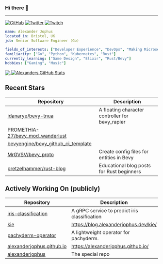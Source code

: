 ### Hi there 👋

---

<a href="https://github.com/alexanderjophus"><img src="https://img.shields.io/github/followers/alexanderjophus.svg?label=GitHub&style=social" alt="GitHub"></a>
<a href="https://twitter.com/AlexanderJophus"><img src="https://img.shields.io/twitter/follow/AlexanderJophus?label=Twitter&style=social" alt="Twitter"></a>
<a href="https://twitch.tv/dejophus"><img src="https://img.shields.io/twitch/status/dejophus?style=social" alt="Twitch"></a>

```yaml
name: Alexander Jophus
located_in: Bristol, UK
job: Senior Software Engineer (Go)

fields_of_interests: ["Developer Experience", "DevOps", "Making Microservices Go Zoom"]
familiarity: ["Go", "Python", "Kubernetes", "Rust"]
currently_learning: ["Game Design", "Elixir", "Rust/Bevy"]
hobbies: ["Gaming", "Music"]
```

<a href="https://github.com/alexanderjophus/alexanderjophus">
  <img align="center" src="https://github-readme-stats-git-masterrstaa-rickstaa.vercel.app/api/top-langs?username=alexanderjophus&hide=java,html,tex&langs_count=3&theme=vision-friendly-dark" />
</a>
<a href="https://github.com/alexanderjophus/alexanderjophus">
  <img align="center" src="https://github-readme-stats-git-masterrstaa-rickstaa.vercel.app/api?username=alexanderjophus&show_icons=true&line_height=27&count_private=true&theme=vision-friendly-dark" alt="Alexanders GitHub Stats" />
</a>

## Recent Stars
| Repository | Description |
|---|---|
| [idanarye/bevy-tnua](https://www.github.com/idanarye/bevy-tnua) | A floating character controller for bevy_rapier |
| [PROMETHIA-27/bevy_mod_wanderlust](https://www.github.com/PROMETHIA-27/bevy_mod_wanderlust) |  |
| [bevyengine/bevy_github_ci_template](https://www.github.com/bevyengine/bevy_github_ci_template) |  |
| [MrGVSV/bevy_proto](https://www.github.com/MrGVSV/bevy_proto) | Create config files for entities in Bevy |
| [pretzelhammer/rust-blog](https://www.github.com/pretzelhammer/rust-blog) | Educational blog posts for Rust beginners |

## Actively Working On (publicly)
| Repository | Description |
|---|---|
| [iris-classification](https://www.github.com/alexanderjophus/iris-classification) | A gRPC service to predict iris classification |
| [kie](https://www.github.com/alexanderjophus/kie) | https://blog.alexanderjophus.dev/kie/ |
| [pachyderm-operator](https://www.github.com/alexanderjophus/pachyderm-operator) | A lightweight operator for pachyderm. |
| [alexanderjophus.github.io](https://www.github.com/alexanderjophus/alexanderjophus.github.io) | https://alexanderjophus.github.io/ |
| [alexanderjophus](https://www.github.com/alexanderjophus/alexanderjophus) | The special repo |